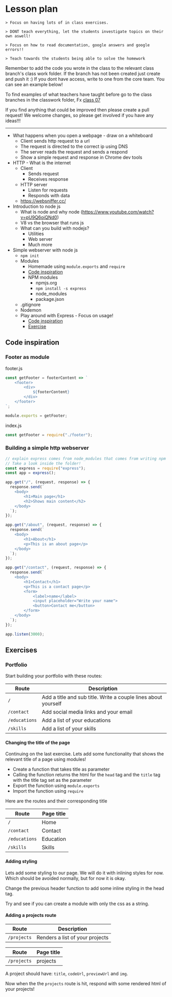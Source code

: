 # Lesson plan
```
> Focus on having lots of in class exercises.

> DONT teach everything, let the students investigate topics on their own aswell!

> Focus on how to read documentation, google answers and google errors!!

> Teach towards the students being able to solve the homework
```

Remember to add the code you wrote in the class to the relevant class branch's class work folder. If the branch has not been created just create and push it :) If you dont have access, write to one from the core team. You can see an example below!

To find examples of what teachers have taught before go to the class branches in the classwork folder, Fx [class 07](https://github.com/HackYourFuture-CPH/JavaScript/tree/class07/JavaScript1/Week1/classwork)

If you find anything that could be improved then please create a pull request! We welcome changes, so please get involved if you have any ideas!!!

---
- What happens when you open a webpage - draw on a whiteboard
  - Client sends http request to a url
  - The request is directed to the correct ip using DNS
  - The server reads the request and sends a respond
  - Show a simple request and response in Chrome dev tools
- HTTP - What is the internet
    - Client
      - Sends request
      - Receives response
    - HTTP server
      - Listen for requests
      - Responds with data
    - https://websniffer.cc/
- Introduction to node js
    - What is node and why node (https://www.youtube.com/watch?v=pU9Q6oiQNd0)
    - V8 vs the browser that runs js
    - What can you build with nodejs?
      - Utilities
      - Web server
      - Much more
- Simple webserver with node js
  - `npm init`
  - Modules
    - Homemade using `module.exports` and `require`
    - [Code inspiration](#footer-as-module)
    - NPM modules
      - npmjs.org
      - `npm install -s express`
      - node_modules
      - package.json
  - .gitignore
  - Nodemon
  - Play around with Express - Focus on usage!
    - [Code inspiration](#building-a-simple-http-webserver)
    - [Exercise](#portfolio)

## Code inspiration

### Footer as module
footer.js
```js
const getFooter = footerContent => `
    <footer>
        <div>
            ${footerContent}
        </div>
    </footer>
`;

module.exports = getFooter;

```

index.js
```js
const getFooter = require("./footer");
```


### Building a simple http webserver

```js
// explain express comes from node_modules that comes from writing npm install express -s
// Take a look inside the folder!
const express = require("express");
const app = express();

app.get("/", (request, response) => {
  response.send(`
    <body>
        <h1>Main page</h1>
        <h2>Shows main content</h2>
    </body>
  `);
});

app.get("/about", (request, response) => {
  response.send(`
    <body>
        <h1>About</h1>
        <p>This is an about page</p>
    </body>
  `);
});

app.get("/contact", (request, response) => {
  response.send(`
    <body>
        <h1>Contact</h1>
        <p>This is a contact page</p>
        <form>
            <label>name</label>
            <input placeholder="Write your name">
            <button>Contact me</button>
        </form>
    </body>
  `);
});

app.listen(3000);
```

## Exercises

### Portfolio
Start building your portfolio with these routes:

| Route | Description |
| ---- | ----- |
| `/` | Add a title and sub title. Write a couple lines about yourself |
| `/contact` | Add social media links and your email |
| `/educations` | Add a list of your educations |
| `/skills` | Add a list of your skills |

#### Changing the title of the page
Continuing on the last exercise. Lets add some functionality that shows the relevant title of a page using modules!

- Create a function that takes title as parameter
- Calling the function returns the html for the `head` tag and the `title` tag with the title tag set as the parameter
- Export the function using `module.exports`
- Import the function using `require`

Here are the routes and their corresponding title

| Route | Page title |
| ---- | ----- |
| `/` | Home |
| `/contact` | Contact |
| `/educations` | Education |
| `/skills` | Skills |


#### Adding styling
Lets add some styling to our page. We will do it with inlining styles for now. Which should be avoided normally, but for now it is okay. 

Change the previous header function to add some inline styling in the head tag.

Try and see if you can create a module with only the css as a string.

#### Adding a projects route

| Route | Description |
| ---- | ----- |
| `/projects` | Renders a list of your projects |

| Route | Page title |
| ---- | ----- |
| `/projects` | projects |

A project should have: `title`, `codeUrl`, `previewUrl` and `img`. 

Now when the the `projects` route is hit, respond with some rendered html of your projects!
